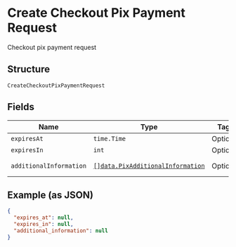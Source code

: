 
# Create Checkout Pix Payment Request

Checkout pix payment request

## Structure

`CreateCheckoutPixPaymentRequest`

## Fields

| Name | Type | Tags | Description |
|  --- | --- | --- | --- |
| `expiresAt` | `time.Time` | Optional | Expires at |
| `expiresIn` | `int` | Optional | Expires in |
| `additionalInformation` | [`[]data.PixAdditionalInformation`](../../doc/models/pix-additional-information.md) | Optional | Additional information |

## Example (as JSON)

```json
{
  "expires_at": null,
  "expires_in": null,
  "additional_information": null
}
```


